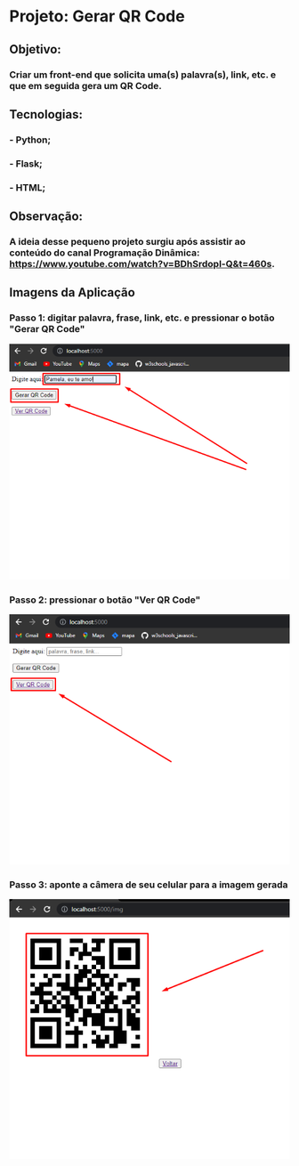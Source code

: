 # Projeto: Gerar QR Code

## Objetivo:

### Criar um front-end que solicita uma(s) palavra(s), link, etc. e que em seguida gera um QR Code.

## Tecnologias:

### - Python;

### - Flask;

### - HTML;

## Observação:

### A ideia desse pequeno projeto surgiu após assistir ao conteúdo do canal Programação Dinâmica: https://www.youtube.com/watch?v=BDhSrdopl-Q&t=460s.

## Imagens da Aplicação

### Passo 1: digitar palavra, frase, link, etc. e pressionar o botão "Gerar QR Code"

![alt text](https://github.com/lucianonevesln/python_qrcode/blob/main/static/img0.png)

### Passo 2: pressionar o botão "Ver QR Code"

![alt text](https://github.com/lucianonevesln/python_qrcode/blob/main/static/img1.png)

### Passo 3: aponte a câmera de seu celular para a imagem gerada

![alt text](https://github.com/lucianonevesln/python_qrcode/blob/main/static/img2.png)
